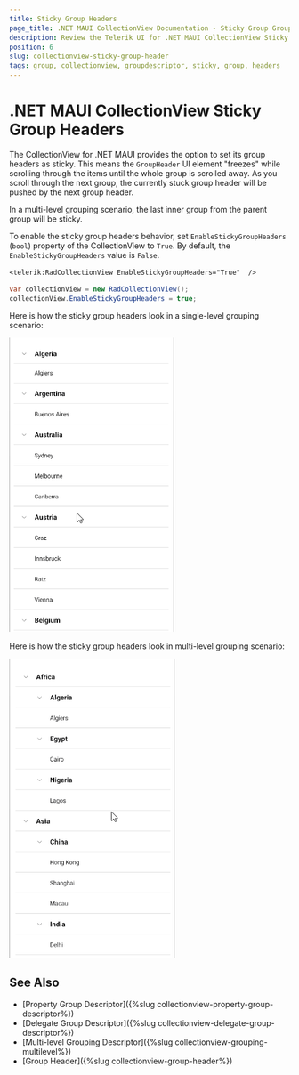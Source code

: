 ```yaml
---
title: Sticky Group Headers
page_title: .NET MAUI CollectionView Documentation - Sticky Group Grouping
description: Review the Telerik UI for .NET MAUI CollectionView Sticky Group Headers option which if enabled makes the GroupHeader freeze while scrolling through the items until the whole group is scrolled away.
position: 6
slug: collectionview-sticky-group-header
tags: group, collectionview, groupdescriptor, sticky, group, headers
---
```


# .NET MAUI CollectionView Sticky Group Headers

The CollectionView for .NET MAUI provides the option to set its group headers as sticky. This means the `GroupHeader` UI element "freezes" while scrolling through the items until the whole group is scrolled away. As you scroll through the next group, the currently stuck group header will be pushed by the next group header.

In a multi-level grouping scenario, the last inner group from the parent group will be sticky.

To enable the sticky group headers behavior, set `EnableStickyGroupHeaders` (`bool`) property of the CollectionView to `True`. By default, the `EnableStickyGroupHeaders` value is `False`.

```XAML
<telerik:RadCollectionView EnableStickyGroupHeaders="True"  />
```
```C#
var collectionView = new RadCollectionView();
collectionView.EnableStickyGroupHeaders = true;
```

Here is how the sticky group headers look in a single-level grouping scenario:

![.NET MAUI CollectionView Sticky Group Headers](../images/collectionview-sticky-group-header.gif)

Here is how the sticky group headers look in multi-level grouping scenario:

![.NET MAUI CollectionView Sticky Group Headers Multi-Level Grouping](../images/collectionview-sticky-group-multi-level.gif)

## See Also

- [Property Group Descriptor]({%slug collectionview-property-group-descriptor%})
- [Delegate Group Descriptor]({%slug collectionview-delegate-group-descriptor%})
- [Multi-level Grouping Descriptor]({%slug collectionview-grouping-multilevel%})
- [Group Header]({%slug collectionview-group-header%})
